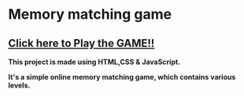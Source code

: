 # Memory matching game

## <b> [Click here to Play the GAME!!](https://mr-umardev.github.io/PairPerfect/)


This project is made using HTML,CSS &amp; JavaScript.

It's a simple online memory matching game, which contains various levels.
<br>

<br><br>
